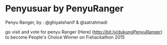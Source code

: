 # Penyusuar by PenyuRanger
Penyu Ranger, by : @ghiyatshanif &amp; @satrahmadi

go visit and vote for penyu Ranger [Here] (http://bit.ly/dukungPenyuRanger) to become People's Choice Winner on Fishackathon 2015
